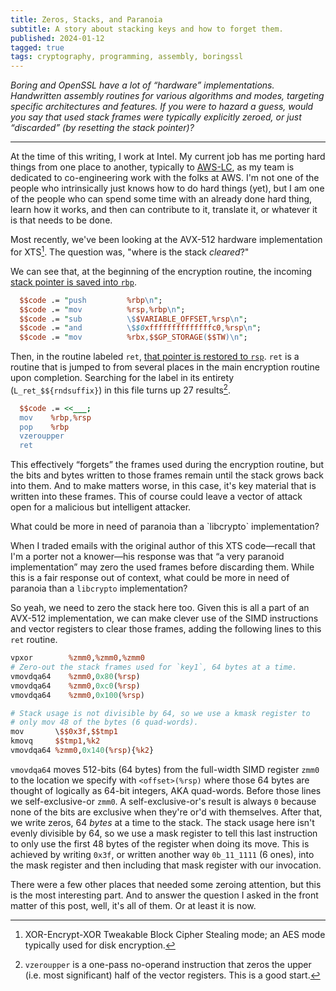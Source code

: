 ```yaml
---
title: Zeros, Stacks, and Paranoia
subtitle: A story about stacking keys and how to forget them.
published: 2024-01-12
tagged: true
tags: cryptography, programming, assembly, boringssl
---
```


_Boring and OpenSSL have a lot of “hardware”
implementations. Handwritten assembly routines for various algorithms
and modes, targeting specific architectures and features. If you were
to hazard a guess, would you say that used stack frames were typically
explicitly zeroed, or just “discarded” (by resetting the stack
pointer)?_

---

At the time of this writing, I work at Intel. My current job has me
porting hard things from one place to another, typically to
[AWS-LC](https://github.com/aws/aws-lc), as my team is dedicated to
co-engineering work with the folks at AWS. I'm not one of the people
who intrinsically just knows how to do hard things (yet), but I am one
of the people who can spend some time with an already done hard thing,
learn how it works, and then can contribute to it, translate it, or
whatever it is that needs to be done.

Most recently, we've been looking at the AVX-512 hardware
implementation for XTS[^xts]. The question was, "where is the stack
_cleared_?"

[^xts]: XOR-Encrypt-XOR Tweakable Block Cipher Stealing mode; an AES
    mode typically used for disk encryption.

We can see that, at the beginning of the encryption routine, the
incoming [stack pointer is saved into
`rbp`](https://github.com/aws/aws-lc/blob/d9caacae8c44227baa41e970cbed0dbfd4eef9c2/crypto/fipsmodule/aes/asm/aesni-xts-avx512.pl#L1476-L1480).

```perl
  $$code .= "push         %rbp\n";
  $$code .= "mov          %rsp,%rbp\n";
  $$code .= "sub          \$$VARIABLE_OFFSET,%rsp\n";
  $$code .= "and          \$$0xffffffffffffffc0,%rsp\n";
  $$code .= "mov          %rbx,$$GP_STORAGE($$TW)\n";
```

Then, in the routine labeled `ret`, [that pointer is restored to
`rsp`](https://github.com/aws/aws-lc/blob/d9caacae8c44227baa41e970cbed0dbfd4eef9c2/crypto/fipsmodule/aes/asm/aesni-xts-avx512.pl#L1855-L1859). `ret`
is a routine that is jumped to from several places in the main
encryption routine upon completion. Searching for the label in its
entirety (`L_ret_$${rndsuffix}`) in this file turns up 27
results[^vz].

[^vz]: `vzeroupper` is a one-pass no-operand instruction that zeros the
    upper (i.e. most significant) half of the vector registers. This is
    a good start.


```perl
  $$code .= <<___;
  mov    %rbp,%rsp
  pop    %rbp
  vzeroupper
  ret
```

This effectively “forgets” the frames used during the encryption
routine, but the bits and bytes written to those frames remain until
the stack grows back into them. And to make matters worse, in this
case, it's key material that is written into these frames. This of
course could leave a vector of attack open for a malicious but
intelligent attacker.

<div class="pull">
What could be more in need of paranoia than a `libcrypto`
implementation?
</div>

When I traded emails with the original author of this XTS code—recall
that I'm a porter not a knower—his response was that “a very paranoid
implementation” may zero the used frames before discarding them. While
this is a fair response out of context, what could be more in need of
paranoia than a `libcrypto` implementation?

So yeah, we need to zero the stack here too. Given this is all a part
of an AVX-512 implementation, we can make clever use of the SIMD
instructions and vector registers to clear those frames, adding the
following lines to this `ret` routine.

```perl
vpxor        %zmm0,%zmm0,%zmm0
# Zero-out the stack frames used for `key1`, 64 bytes at a time.
vmovdqa64    %zmm0,0x80(%rsp)
vmovdqa64    %zmm0,0xc0(%rsp)
vmovdqa64    %zmm0,0x100(%rsp)

# Stack usage is not divisible by 64, so we use a kmask register to
# only mov 48 of the bytes (6 quad-words).
mov       \$$0x3f,$$tmp1
kmovq     $$tmp1,%k2
vmovdqa64 %zmm0,0x140(%rsp){%k2}
```

`vmovdqa64` moves 512-bits (64 bytes) from the full-width SIMD
register `zmm0` to the location we specify with `<offset>(%rsp)` where
those 64 bytes are thought of logically as 64-bit integers, AKA
quad-words. Before those lines we self-exclusive-or `zmm0`. A
self-exclusive-or's result is always `0` because none of the bits are
exclusive when they're or'd with themselves. After that, we write
zeros, 64 _bytes_ at a time to the stack. The stack usage here isn't
evenly divisible by 64, so we use a mask register to tell this last
instruction to only use the first 48 bytes of the register when doing
its move. This is achieved by writing `0x3f`, or written another way
`0b_11_1111` (6 ones), into the mask register and then including that
mask register with our invocation.

There were a few other places that needed some zeroing attention, but
this is the most interesting part. And to answer the question I asked
in the front matter of this post, well, it's all of them. Or at least
it is now.
